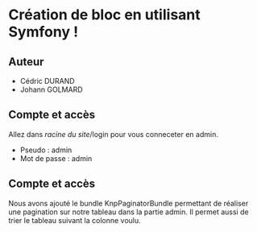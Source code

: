 # Création de bloc en utilisant Symfony !

## Auteur
- Cédric DURAND
- Johann GOLMARD

## Compte et accès

Allez dans *racine du site*/login pour vous conneceter en admin.
- Pseudo : admin
- Mot de passe : admin

## Compte et accès

Nous avons ajouté le bundle KnpPaginatorBundle permettant de réaliser une pagination sur notre tableau dans la partie admin.
Il permet aussi de trier le tableau suivant la colonne voulu.
